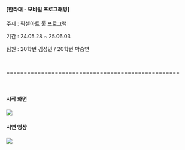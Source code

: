 <h4>
[한라대 - 모바일 프로그래밍]
</h4>
<p>주제 : 픽셀아트 툴 프로그램</p>

<p>기간 : 24.05.28 ~ 25.06.03</p>
<p>팀원 : 20학번 김성민 / 20학번 박승연</p>

<br>
<p>==================================================</p>
<br>

<h4>시작 화면<h4>
<img src="https://github.com/Nextdoorbutter/Mobile_Pixelart/assets/131065002/9fe78125-eb8c-4a2e-b8aa-524a5c6bb435"/>
<br>
<h4>시연 영상<h4>
<img src="https://github.com/Nextdoorbutter/Mobile_Pixelart/assets/131065002/f4efe994-5275-4ab7-a3ce-45b8d4bb2103"/>
